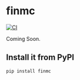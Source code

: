 # finmc

[![CI](https://github.com/somdipdatta/finmc/actions/workflows/main.yml/badge.svg)](https://github.com/somdipdatta/finmc/actions/workflows/main.yml)

Coming Soon.

## Install it from PyPI

```bash
pip install finmc
```
